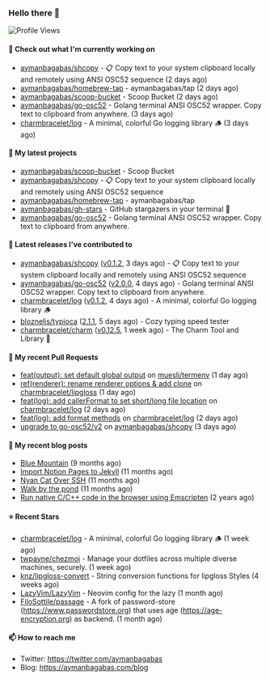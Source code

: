 ### Hello there 👋

![Profile Views](https://komarev.com/ghpvc/?username=aymanbagabas&label=PROFILE+VIEWS)

#### 👷 Check out what I'm currently working on

- [aymanbagabas/shcopy](https://github.com/aymanbagabas/shcopy) - 📋 Copy text to your system clipboard locally and remotely using ANSI OSC52 sequence (2 days ago)
- [aymanbagabas/homebrew-tap](https://github.com/aymanbagabas/homebrew-tap) - aymanbagabas/tap (2 days ago)
- [aymanbagabas/scoop-bucket](https://github.com/aymanbagabas/scoop-bucket) - Scoop Bucket (2 days ago)
- [aymanbagabas/go-osc52](https://github.com/aymanbagabas/go-osc52) - Golang terminal ANSI OSC52 wrapper. Copy text to clipboard from anywhere. (3 days ago)
- [charmbracelet/log](https://github.com/charmbracelet/log) - A minimal, colorful Go logging library 🪵 (3 days ago)

#### 🌱 My latest projects

- [aymanbagabas/scoop-bucket](https://github.com/aymanbagabas/scoop-bucket) - Scoop Bucket
- [aymanbagabas/shcopy](https://github.com/aymanbagabas/shcopy) - 📋 Copy text to your system clipboard locally and remotely using ANSI OSC52 sequence
- [aymanbagabas/homebrew-tap](https://github.com/aymanbagabas/homebrew-tap) - aymanbagabas/tap
- [aymanbagabas/gh-stars](https://github.com/aymanbagabas/gh-stars) - GitHub stargazers in your terminal 🌟
- [aymanbagabas/go-osc52](https://github.com/aymanbagabas/go-osc52) - Golang terminal ANSI OSC52 wrapper. Copy text to clipboard from anywhere.

#### 🔭 Latest releases I've contributed to

- [aymanbagabas/shcopy](https://github.com/aymanbagabas/shcopy) ([v0.1.2](https://github.com/aymanbagabas/shcopy/releases/tag/v0.1.2), 3 days ago) - 📋 Copy text to your system clipboard locally and remotely using ANSI OSC52 sequence
- [aymanbagabas/go-osc52](https://github.com/aymanbagabas/go-osc52) ([v2.0.0](https://github.com/aymanbagabas/go-osc52/releases/tag/v2.0.0), 4 days ago) - Golang terminal ANSI OSC52 wrapper. Copy text to clipboard from anywhere.
- [charmbracelet/log](https://github.com/charmbracelet/log) ([v0.1.2](https://github.com/charmbracelet/log/releases/tag/v0.1.2), 4 days ago) - A minimal, colorful Go logging library 🪵
- [bloznelis/typioca](https://github.com/bloznelis/typioca) ([2.1.1](https://github.com/bloznelis/typioca/releases/tag/2.1.1), 5 days ago) - Cozy typing speed tester
- [charmbracelet/charm](https://github.com/charmbracelet/charm) ([v0.12.5](https://github.com/charmbracelet/charm/releases/tag/v0.12.5), 1 week ago) - The Charm Tool and Library 🌟

#### 🔨 My recent Pull Requests

- [feat(output): set default global output](https://github.com/muesli/termenv/pull/117) on [muesli/termenv](https://github.com/muesli/termenv) (1 day ago)
- [ref(renderer): rename renderer options &amp; add clone](https://github.com/charmbracelet/lipgloss/pull/174) on [charmbracelet/lipgloss](https://github.com/charmbracelet/lipgloss) (1 day ago)
- [feat(log): add callerFormat to set short/long file location](https://github.com/charmbracelet/log/pull/34) on [charmbracelet/log](https://github.com/charmbracelet/log) (2 days ago)
- [feat(log): add format methods](https://github.com/charmbracelet/log/pull/33) on [charmbracelet/log](https://github.com/charmbracelet/log) (2 days ago)
- [upgrade to go-osc52/v2](https://github.com/aymanbagabas/shcopy/pull/3) on [aymanbagabas/shcopy](https://github.com/aymanbagabas/shcopy) (3 days ago)

#### 📜 My recent blog posts

- [Blue Mountain](https://aymanbagabas.com/blog/2022/06/02/blue-mountain.html) (9 months ago)
- [Import Notion Pages to Jekyll](https://aymanbagabas.com/blog/2022/03/29/import-notion-pages-to-jekyll.html) (11 months ago)
- [Nyan Cat Over SSH](https://aymanbagabas.com/blog/2022/03/25/nyan-cat-over-ssh.html) (11 months ago)
- [Walk by the pond](https://aymanbagabas.com/blog/2022/03/10/walk-by-the-pond.html) (11 months ago)
- [Run native C/C&#43;&#43; code in the browser using Emscripten](https://aymanbagabas.com/blog/2020/11/18/run-native-c-c&#43;&#43;-code-in-the-browser-using-emscripten.html) (2 years ago)

#### ⭐ Recent Stars

- [charmbracelet/log](https://github.com/charmbracelet/log) - A minimal, colorful Go logging library 🪵 (1 week ago)
- [twpayne/chezmoi](https://github.com/twpayne/chezmoi) - Manage your dotfiles across multiple diverse machines, securely. (1 week ago)
- [knz/lipgloss-convert](https://github.com/knz/lipgloss-convert) - String conversion functions for lipgloss Styles (4 weeks ago)
- [LazyVim/LazyVim](https://github.com/LazyVim/LazyVim) - Neovim config for the lazy (1 month ago)
- [FiloSottile/passage](https://github.com/FiloSottile/passage) - A fork of password-store (https://www.passwordstore.org) that uses age (https://age-encryption.org) as backend. (1 month ago)

#### 📫 How to reach me

- Twitter: https://twitter.com/aymanbagabas
- Blog: https://aymanbagabas.com/blog
